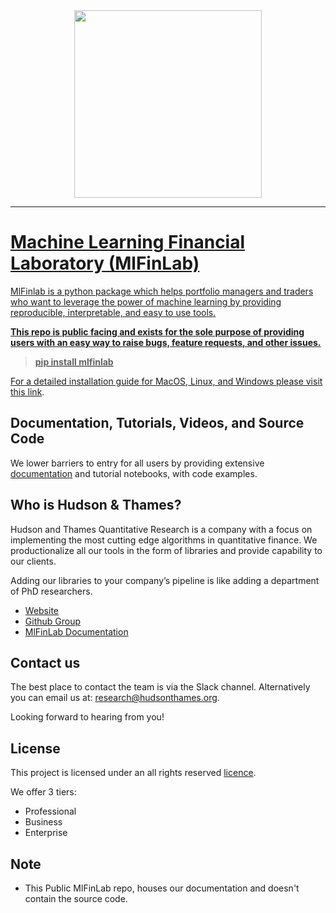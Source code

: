 <div align="center">
   <a href="https://hudsonthames.org/">
   <img src="https://raw.githubusercontent.com/hudson-and-thames/mlfinlab/master/docs/source/logo/Hudson%20%26%20Thames_verticalblack.png" height="300"><br>
</div>


-----------------
# Machine Learning Financial Laboratory (MlFinLab)
MlFinlab is a python package which helps portfolio managers and traders who want to leverage the power of machine learning by providing reproducible, interpretable, and easy to use tools. 

**This repo is public facing and exists for the sole purpose of providing users with an easy way to raise bugs, feature requests, and other issues.**

> **pip install mlfinlab**

For a detailed installation guide for MacOS, Linux, and Windows please visit [this link](https://mlfinlab.readthedocs.io/en/latest/getting_started/installation.html).

## Documentation, Tutorials, Videos, and Source Code

We lower barriers to entry for all users by providing extensive [documentation](https://mlfinlab.readthedocs.io/en/latest/) 
and tutorial notebooks, with code examples.

## Who is Hudson & Thames?
Hudson and Thames Quantitative Research is a company with a focus on implementing the most cutting edge algorithms in 
quantitative finance. We productionalize all our tools in the form of libraries and provide capability to our clients.

Adding our libraries to your company’s pipeline is like adding a department of PhD researchers.

* [Website](https://hudsonthames.org/)
* [Github Group](https://github.com/hudson-and-thames)
* [MlFinLab Documentation](https://mlfinlab.readthedocs.io/en/latest/)


## Contact us
The best place to contact the team is via the Slack channel. Alternatively you can email us at: research@hudsonthames.org.

Looking forward to hearing from you!

## License
This project is licensed under an all rights reserved [licence](https://github.com/hudson-and-thames/mlfinlab/blob/master/LICENSE.txt).

We offer 3 tiers:

* Professional
* Business
* Enterprise

## Note

* This Public MlFinLab repo, houses our documentation and doesn't contain the source code.
